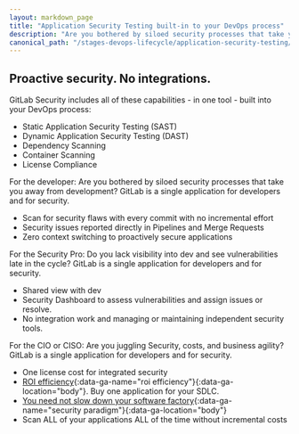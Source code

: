 ```yaml
---
layout: markdown_page
title: "Application Security Testing built-in to your DevOps process"
description: "Are you bothered by siloed security processes that take you away from development? GitLab is a single application for developers and for security."
canonical_path: "/stages-devops-lifecycle/application-security-testing/"
---
```

## Proactive security. No integrations. 

GitLab Security includes all of these capabilities - in one tool - built into your DevOps process:
- Static Application Security Testing (SAST)
- Dynamic Application Security Testing (DAST)
- Dependency Scanning
- Container Scanning
- License Compliance

For the developer: 
Are you bothered by siloed security processes that take you away from development?
GitLab is a single application for developers and for security.
- Scan for security flaws with every commit with no incremental effort
- Security issues reported directly in Pipelines and Merge Requests
- Zero context switching to proactively secure applications 

For the Security Pro:
Do you lack visibility into dev and see vulnerabilities late in the cycle?
GitLab is a single application for developers and for security.
- Shared view with dev
- Security Dashboard to assess vulnerabilities and assign issues or resolve.
- No integration work and managing or maintaining independent security tools.

For the CIO or CISO:
Are you juggling Security, costs, and business agility?  
GitLab is a single application for developers and for security.
- One license cost for integrated security
- [ROI efficiency](/calculator/roi/){:data-ga-name="roi efficiency"}{:data-ga-location="body"}.  Buy one application for your SDLC.
- [You need not slow down your software factory](/handbook/product/gitlab-the-product/#security-paradigm){:data-ga-name="security paradigm"}{:data-ga-location="body"}
- Scan ALL of your applications ALL of the time without incremental costs
